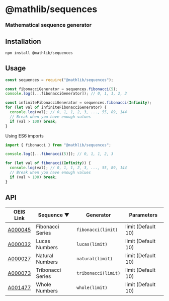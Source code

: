 # @mathlib/sequences
### Mathematical sequence generator
## Installation
```
npm install @mathlib/sequences
```

## Usage
```javascript
const sequences = require("@mathlib/sequences");

const fibonacciGenerator = sequences.fibonacci(5);
console.log([...fibonacciGenerator]); // 0, 1, 1, 2, 3

const infiniteFibonacciGenerator = sequences.fibonacci(Infinity);
for (let val of infiniteFibonacciGenerator) {
  console.log(val); // 0, 1, 1, 2, 3, ..., 55, 89, 144
  // Break when you have enough values
  if (val > 100) break;
}
```

Using ES6 imports
```javascript
import { fibonacci } from "@mathlib/sequences";

console.log([...fibonacci(5)]); // 0, 1, 1, 2, 3

for (let val of fibonacci(Infinity)) {
  console.log(val); // 0, 1, 1, 2, 3, ..., 55, 89, 144
  // Break when you have enough values
  if (val > 100) break;
}
```

## API
| OEIS Link | Sequence ▼ | Generator | Parameters |
| --- | --- | --- | --- |
| [A000045](https://oeis.org/A000045) | Fibonacci Series | `fibonacci(limit)` | limit (Default 10) |
| [A000032](https://oeis.org/A000032) | Lucas Numbers | `lucas(limit)` | limit (Default 10) |
| [A000027](https://oeis.org/A000027) | Natural Numbers | `natural(limit)` | limit (Default 10) |
| [A000073](https://oeis.org/A000073) | Tribonacci Series | `tribonacci(limit)` | limit (Default 10) |
| [A001477](https://oeis.org/A001477) | Whole Numbers | `whole(limit)` | limit (Default 10) |
